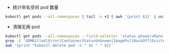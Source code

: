 - 统计命名空间 pod 数量

```bash
kubectl get pods --all-namespaces | tail -n +2 | awk '{print $1}' | uniq -c
```

- 清理无用 pod

```bash
kubectl get pods --all-namespaces --field-selector 'status.phase!=Running,status.phase!=Completed' | \
grep -E 'OOMKilled|Error|ContainerStatusUnknown|ImagePullBackOff|Evicted' | \
awk '{print "kubectl delete pod -n " $1 " " $2}' 
```

